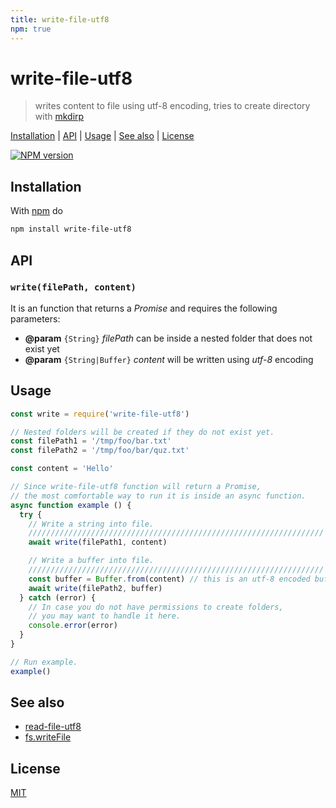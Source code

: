 ```yaml
---
title: write-file-utf8
npm: true
---
```

# write-file-utf8

> writes content to file using utf-8 encoding, tries to create directory with [mkdirp]

[Installation](#installation) |
[API](#api) |
[Usage](#usage) |
[See also](#see-also) |
[License](#license)

[![NPM version](https://badge.fury.io/js/write-file-utf8.svg)](http://badge.fury.io/js/write-file-utf8)

## Installation

With [npm](https://npmjs.org/) do

```bash
npm install write-file-utf8
```

## API

### `write(filePath, content)`

It is an function that returns a *Promise* and requires the following parameters:

* **@param** `{String}` *filePath* can be inside a nested folder that does not exist yet
* **@param** `{String|Buffer}` *content* will be written using *utf-8* encoding

## Usage

```javascript
const write = require('write-file-utf8')

// Nested folders will be created if they do not exist yet.
const filePath1 = '/tmp/foo/bar.txt'
const filePath2 = '/tmp/foo/bar/quz.txt'

const content = 'Hello'

// Since write-file-utf8 function will return a Promise,
// the most comfortable way to run it is inside an async function.
async function example () {
  try {
    // Write a string into file.
    //////////////////////////////////////////////////////////////////
    await write(filePath1, content)

    // Write a buffer into file.
    //////////////////////////////////////////////////////////////////
    const buffer = Buffer.from(content) // this is an utf-8 encoded buffer
    await write(filePath2, buffer)
  } catch (error) {
    // In case you do not have permissions to create folders,
    // you may want to handle it here.
    console.error(error)
  }
}

// Run example.
example()
```

## See also

* [read-file-utf8]
* [fs.writeFile]

## License

[MIT](http://g14n.info/mit-license/)

[fs.writeFile]: https://nodejs.org/api/fs.html#fs_fs_writefile_file_data_options_callback
[mkdirp]: https://www.npmjs.com/package/mkdirp
[read-file-utf8]: https://g14n.info/read-file-utf8
